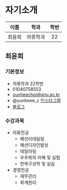 # 자기소개
| 이름 | 학과 | 학번 |
| :---: | :---: | :---: |
|최윤희|의류학과|22|
## 최윤희
### 기본정보
* 의류학과 22학번
* 01040758553
* yunheechoi@snu.ac.kr
* @yunheee_c  [인스타그램](https://www.instagram.com/yunheee_c/)
* [블로그](https://blog.naver.com/yunheeec)

### 수강과목
* 의류전공
    * 패션리테일링
    * 패션디자인발상
    * 테일러링
    * 우주복의 이해 및 실험
    * 한복구성학 및 실습
* 경영전공
    * 재무관리
    * 회계원리